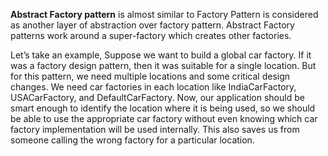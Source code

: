 **Abstract Factory pattern** is almost similar to Factory Pattern is considered as another layer of abstraction over factory pattern. Abstract Factory patterns work around a super-factory which creates other factories.


Let’s take an example, Suppose we want to build a global car factory. If it was a factory design pattern, then it was suitable for a single location. But for this pattern, we need multiple locations and some critical design changes.
We need car factories in each location like IndiaCarFactory, USACarFactory, and DefaultCarFactory. Now, our application should be smart enough to identify the location where it is being used, so we should be able to use the appropriate car factory without even knowing which car factory implementation will be used internally. This also saves us from someone calling the wrong factory for a particular location.